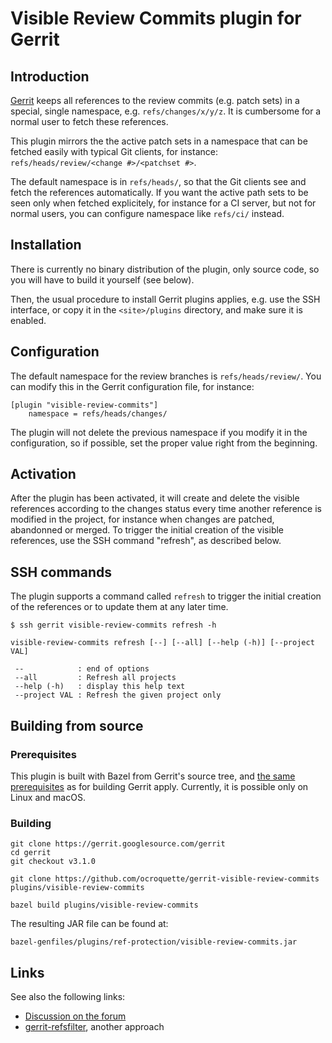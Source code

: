 # Visible Review Commits plugin for Gerrit

## Introduction


[Gerrit](https://www.gerritcodereview.com/) keeps all references to the review commits (e.g. patch sets) in a special, single namespace, e.g. ```refs/changes/x/y/z```. It is cumbersome for a normal user to fetch these references.

This plugin mirrors the the active patch sets in a namespace that can be fetched easily with typical Git clients, for instance:
```refs/heads/review/<change #>/<patchset #>```. 

The default namespace is in `refs/heads/`, so that the Git clients see and fetch the references automatically. If you want the active path sets to be seen only when fetched explicitely, for instance for a CI server, but not for normal users, you can configure namespace like `refs/ci/` instead.

## Installation

There is currently no binary distribution of the plugin, only source code, so you will have to build it yourself (see below).

Then, the usual procedure to install Gerrit plugins applies, e.g. use the SSH interface, or copy it in the ```<site>/plugins``` directory, and make sure it is enabled.


## Configuration

The default namespace for the review branches is ```refs/heads/review/```.
You can modify this in the Gerrit configuration file, for instance:

```
[plugin "visible-review-commits"]    
    namespace = refs/heads/changes/
```

The plugin will not delete the previous namespace if you modify it in the configuration, so if possible, set the proper value right from the beginning.

## Activation

After the plugin has been activated, it will create and delete the visible references according to the changes status every time another reference is modified in the project, for instance when changes are patched, abandonned or merged. To trigger the initial creation of the visible references, use the SSH command "refresh", as described below. 

## SSH commands

The plugin supports a command called `refresh` to trigger the initial creation of the references or to update them at any later time.

```
$ ssh gerrit visible-review-commits refresh -h

visible-review-commits refresh [--] [--all] [--help (-h)] [--project VAL]

 --            : end of options
 --all         : Refresh all projects
 --help (-h)   : display this help text
 --project VAL : Refresh the given project only
```

## Building from source

### Prerequisites

This plugin is built with Bazel from Gerrit's source tree, and [the same prerequisites](https://gerrit-review.googlesource.com/Documentation/dev-bazel.html) as for building Gerrit apply. Currently, it is possible only on Linux and macOS.

### Building

```
git clone https://gerrit.googlesource.com/gerrit
cd gerrit
git checkout v3.1.0

git clone https://github.com/ocroquette/gerrit-visible-review-commits plugins/visible-review-commits

bazel build plugins/visible-review-commits
```

The resulting JAR file can be found at:

```
bazel-genfiles/plugins/ref-protection/visible-review-commits.jar
```

## Links

See also the following links:

* [Discussion on the forum](https://groups.google.com/forum/#!topic/repo-discuss/7QgLHhK6Qw0)
* [gerrit-refsfilter](https://github.com/GerritForge/gerrit-refsfilter), another approach


